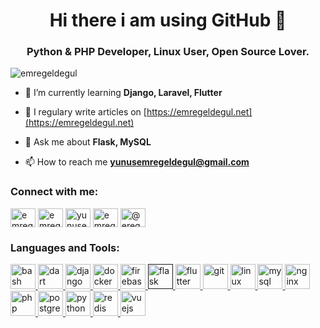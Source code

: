 <h1 align="center">Hi there i am using GitHub 👋</h1>
<h3 align="center">Python & PHP Developer, Linux User, Open Source Lover.</h3>

<img align="center" src="https://github-readme-stats.vercel.app/api?username=emregeldegul&show_icons=true" alt="emregeldegul" />

- 🌱 I’m currently learning **Django, Laravel, Flutter**

- 📝 I regulary write articles on [https://emregeldegul.net](https://emregeldegul.net)

- 💬 Ask me about **Flask, MySQL**

- 📫 How to reach me **yunusemregeldegul@gmail.com**

<p align="left">
<h3 align="left">Connect with me:</h3>
<a href="https://dev.to/emregeldegul" target="blank"><img align="center" src="https://cdn.jsdelivr.net/npm/simple-icons@3.0.1/icons/dev-dot-to.svg" alt="emregeldegul" height="30" width="40" /></a>
<a href="https://twitter.com/emregeldegul" target="blank"><img align="center" src="https://cdn.jsdelivr.net/npm/simple-icons@3.0.1/icons/twitter.svg" alt="emregeldegul" height="30" width="40" /></a>
<a href="https://linkedin.com/in/yunusemregeldegul" target="blank"><img align="center" src="https://cdn.jsdelivr.net/npm/simple-icons@3.0.1/icons/linkedin.svg" alt="yunusemregeldegul" height="30" width="40" /></a>
<a href="https://instagram.com/emregeldegul" target="blank"><img align="center" src="https://cdn.jsdelivr.net/npm/simple-icons@3.0.1/icons/instagram.svg" alt="emregeldegul" height="30" width="40" /></a>
<a href="https://medium.com/@eregeldegul" target="blank"><img align="center" src="https://cdn.jsdelivr.net/npm/simple-icons@3.0.1/icons/medium.svg" alt="@eregeldegul" height="30" width="40" /></a>
</p>

<h3 align="left">Languages and Tools:</h3>
<p align="left"> <a href="https://www.gnu.org/software/bash/" target="_blank"> <img src="https://www.vectorlogo.zone/logos/gnu_bash/gnu_bash-icon.svg" alt="bash" width="40" height="40"/> </a> <a href="https://dart.dev" target="_blank"> <img src="https://www.vectorlogo.zone/logos/dartlang/dartlang-icon.svg" alt="dart" width="40" height="40"/> </a> <a href="https://www.djangoproject.com/" target="_blank"> <img src="https://devicons.github.io/devicon/devicon.git/icons/django/django-original.svg" alt="django" width="40" height="40"/> </a> <a href="https://www.docker.com/" target="_blank"> <img src="https://devicons.github.io/devicon/devicon.git/icons/docker/docker-original-wordmark.svg" alt="docker" width="40" height="40"/> </a> <a href="https://firebase.google.com/" target="_blank"> <img src="https://www.vectorlogo.zone/logos/firebase/firebase-icon.svg" alt="firebase" width="40" height="40"/> </a> <a href="" target="_blank"> <img src="https://www.vectorlogo.zone/logos/pocoo_flask/pocoo_flask-icon.svg" alt="flask" width="40" height="40"/> </a> <a href="https://flutter.dev" target="_blank"> <img src="https://www.vectorlogo.zone/logos/flutterio/flutterio-icon.svg" alt="flutter" width="40" height="40"/> </a> <a href="https://git-scm.com/" target="_blank"> <img src="https://www.vectorlogo.zone/logos/git-scm/git-scm-icon.svg" alt="git" width="40" height="40"/> </a> <a href="https://www.linux.org/" target="_blank"> <img src="https://devicons.github.io/devicon/devicon.git/icons/linux/linux-original.svg" alt="linux" width="40" height="40"/> </a> <a href="https://www.mysql.com/" target="_blank"> <img src="https://devicons.github.io/devicon/devicon.git/icons/mysql/mysql-original-wordmark.svg" alt="mysql" width="40" height="40"/> </a> <a href="https://www.nginx.com" target="_blank"> <img src="https://devicons.github.io/devicon/devicon.git/icons/nginx/nginx-original.svg" alt="nginx" width="40" height="40"/> </a> <a href="https://www.php.net" target="_blank"> <img src="https://devicons.github.io/devicon/devicon.git/icons/php/php-original.svg" alt="php" width="40" height="40"/> </a> <a href="https://www.postgresql.org" target="_blank"> <img src="https://devicons.github.io/devicon/devicon.git/icons/postgresql/postgresql-original-wordmark.svg" alt="postgresql" width="40" height="40"/> </a> <a href="https://www.python.org" target="_blank"> <img src="https://devicons.github.io/devicon/devicon.git/icons/python/python-original.svg" alt="python" width="40" height="40"/> </a> <a href="https://redis.io" target="_blank"> <img src="https://devicons.github.io/devicon/devicon.git/icons/redis/redis-original-wordmark.svg" alt="redis" width="40" height="40"/> </a> <a href="https://vuejs.org/" target="_blank"> <img src="https://devicons.github.io/devicon/devicon.git/icons/vuejs/vuejs-original-wordmark.svg" alt="vuejs" width="40" height="40"/> </a> </p>
